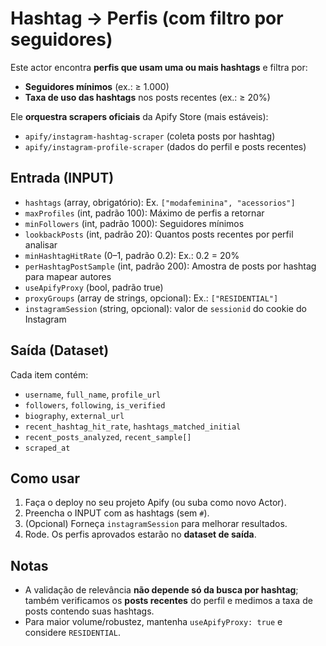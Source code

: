 # Hashtag → Perfis (com filtro por seguidores)

Este actor encontra **perfis que usam uma ou mais hashtags** e filtra por:
- **Seguidores mínimos** (ex.: ≥ 1.000)
- **Taxa de uso das hashtags** nos posts recentes (ex.: ≥ 20%)

Ele **orquestra scrapers oficiais** da Apify Store (mais estáveis):
- `apify/instagram-hashtag-scraper` (coleta posts por hashtag)
- `apify/instagram-profile-scraper` (dados do perfil e posts recentes)

## Entrada (INPUT)
- `hashtags` (array, obrigatório): Ex. `["modafeminina", "acessorios"]`
- `maxProfiles` (int, padrão 100): Máximo de perfis a retornar
- `minFollowers` (int, padrão 1000): Seguidores mínimos
- `lookbackPosts` (int, padrão 20): Quantos posts recentes por perfil analisar
- `minHashtagHitRate` (0–1, padrão 0.2): Ex.: 0.2 = 20%
- `perHashtagPostSample` (int, padrão 200): Amostra de posts por hashtag para mapear autores
- `useApifyProxy` (bool, padrão true)
- `proxyGroups` (array de strings, opcional): Ex.: `["RESIDENTIAL"]`
- `instagramSession` (string, opcional): valor de `sessionid` do cookie do Instagram

## Saída (Dataset)
Cada item contém:
- `username`, `full_name`, `profile_url`
- `followers`, `following`, `is_verified`
- `biography`, `external_url`
- `recent_hashtag_hit_rate`, `hashtags_matched_initial`
- `recent_posts_analyzed`, `recent_sample[]`
- `scraped_at`

## Como usar
1. Faça o deploy no seu projeto Apify (ou suba como novo Actor).
2. Preencha o INPUT com as hashtags (sem `#`).
3. (Opcional) Forneça `instagramSession` para melhorar resultados.
4. Rode. Os perfis aprovados estarão no **dataset de saída**.

## Notas
- A validação de relevância **não depende só da busca por hashtag**; também verificamos os **posts recentes** do perfil e medimos a taxa de posts contendo suas hashtags.
- Para maior volume/robustez, mantenha `useApifyProxy: true` e considere `RESIDENTIAL`.

